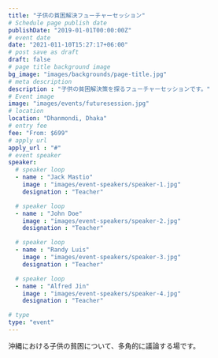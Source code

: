 ```yaml
---
title: "子供の貧困解決フューチャーセッション"
# Schedule page publish date
publishDate: "2019-01-01T00:00:00Z"
# event date
date: "2021-011-10T15:27:17+06:00"
# post save as draft
draft: false
# page title background image
bg_image: "images/backgrounds/page-title.jpg"
# meta description
description : "子供の貧困解決策を探るフューチャーセッションです。"
# Event image
image: "images/events/futuresession.jpg"
# location
location: "Dhanmondi, Dhaka"
# entry fee
fee: "From: $699"
# apply url
apply_url : "#"
# event speaker
speaker:
  # speaker loop
  - name : "Jack Mastio"
    image : "images/event-speakers/speaker-1.jpg"
    designation : "Teacher"

  # speaker loop
  - name : "John Doe"
    image : "images/event-speakers/speaker-2.jpg"
    designation : "Teacher"

  # speaker loop
  - name : "Randy Luis"
    image : "images/event-speakers/speaker-3.jpg"
    designation : "Teacher"

  # speaker loop
  - name : "Alfred Jin"
    image : "images/event-speakers/speaker-4.jpg"
    designation : "Teacher"

# type
type: "event"
---
```


沖縄における子供の貧困について、多角的に議論する場です。